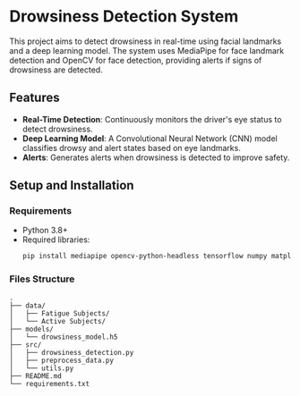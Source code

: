 # Drowsiness Detection System

This project aims to detect drowsiness in real-time using facial landmarks and a deep learning model. The system uses MediaPipe for face landmark detection and OpenCV for face detection, providing alerts if signs of drowsiness are detected.

## Features
- **Real-Time Detection**: Continuously monitors the driver's eye status to detect drowsiness.
- **Deep Learning Model**: A Convolutional Neural Network (CNN) model classifies drowsy and alert states based on eye landmarks.
- **Alerts**: Generates alerts when drowsiness is detected to improve safety.

## Setup and Installation

### Requirements
- Python 3.8+
- Required libraries:
    ```bash
    pip install mediapipe opencv-python-headless tensorflow numpy matplotlib
    ```

### Files Structure
```plaintext
.
├── data/
│   ├── Fatigue Subjects/
│   └── Active Subjects/
├── models/
│   └── drowsiness_model.h5
├── src/
│   ├── drowsiness_detection.py
│   ├── preprocess_data.py
│   └── utils.py
├── README.md
└── requirements.txt
